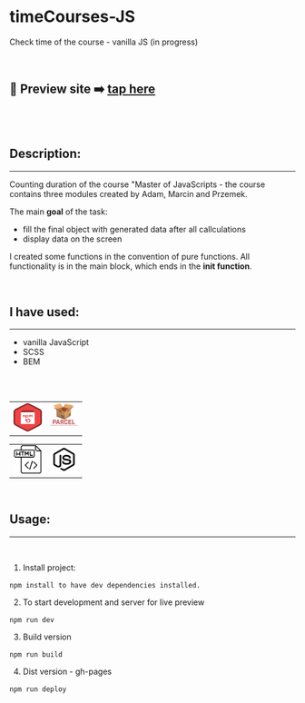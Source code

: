 # timeCourses-JS

Check time of the course - vanilla JS (in progress)

<br>

## 🎥 Preview site :arrow_right: [tap here](https://szymonrojek.github.io/timeCourses-JS/)

<br>
<br>

## Description:

---

Counting duration of the course "Master of JavaScripts - the course contains three modules created by Adam, Marcin and Przemek.

The main **goal** of the task:

- fill the final object with generated data after all callculations
- display data on the screen

I created some functions in the convention of pure functions. All functionality is in the main block, which ends in the **init function**.

<br>

## I have used:

---

- vanilla JavaScript
- SCSS
- BEM

<br>
<br>

<table>
  <tr>
    <td><img src="./src/img/npm-icon.png" width="50" height="50"></td>
    <td><img src="./src/img/parcelJs-icon.png" width="50" height="50"></td>
  </tr>
</table>
<table>
  <tr>
    <td><img src="./src/img/html-icon.svg" width="50" height="50"></td>
    <td><img src="./src/img/js-icon.svg" width="50" height="50"></td>
  </tr>
 </table>

<br>

## Usage:

---

<br>

1. Install project:

```
npm install to have dev dependencies installed.
```

2. To start development and server for live preview

```
npm run dev
```

3. Build version

```
npm run build
```

4. Dist version - gh-pages

```
npm run deploy
```
